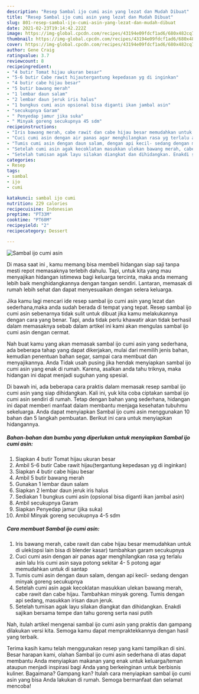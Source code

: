 ```yaml
---
description: "Resep Sambal ijo cumi asin yang lezat dan Mudah Dibuat"
title: "Resep Sambal ijo cumi asin yang lezat dan Mudah Dibuat"
slug: 801-resep-sambal-ijo-cumi-asin-yang-lezat-dan-mudah-dibuat
date: 2021-02-23T19:14:42.222Z
image: https://img-global.cpcdn.com/recipes/43194e09fdcf1ad6/680x482cq70/sambal-ijo-cumi-asin-foto-resep-utama.jpg
thumbnail: https://img-global.cpcdn.com/recipes/43194e09fdcf1ad6/680x482cq70/sambal-ijo-cumi-asin-foto-resep-utama.jpg
cover: https://img-global.cpcdn.com/recipes/43194e09fdcf1ad6/680x482cq70/sambal-ijo-cumi-asin-foto-resep-utama.jpg
author: Gene Craig
ratingvalue: 3.7
reviewcount: 8
recipeingredient:
- "4 butir Tomat hijau ukuran besar"
- "5-6 butir Cabe rawit hijautergantung kepedasan yg di inginkan"
- "4 butir cabe hijau besar"
- "5 butir bawang merah"
- "1 lembar daun salam"
- "2 lembar daun jeruk iris halus"
- "1 bungkus cumi asin opsional bisa diganti ikan jambal asin"
- "secukupnya Garam"
- " Penyedap jamur jika suka"
- " Minyak goreng secukupnya 45 sdm"
recipeinstructions:
- "Iris bawang merah, cabe rawit dan cabe hijau besar memudahkan untuk di ulek(opsi lain bisa di blender kasar) tambahkan garam secukupnya"
- "Cuci cumi asin dengan air panas agar menghilangkan rasa yg terlalu asin lalu Iris cumi asin saya potong sekitar 4- 5 potong agar memudahkan untuk di santap"
- "Tumis cumi asin dengan daun salam, dengan api kecil- sedang dengan minyak goreng secukupnya"
- "Setelah cumi asin agak kecoklatan masukkan ulekan bawang merah, cabe rawit dan cabe hijau. Tambahkan minyak goreng. Tumis dengan api sedang, masukkan irisan daun jeruk."
- "Setelah tumisan agak layu silakan diangkat dan dihidangkan. Enakdi sajikan bersama tempe dan tahu goreng serta nasi putih"
categories:
- Resep
tags:
- sambal
- ijo
- cumi

katakunci: sambal ijo cumi 
nutrition: 229 calories
recipecuisine: Indonesian
preptime: "PT33M"
cooktime: "PT60M"
recipeyield: "2"
recipecategory: Dessert

---
```



![Sambal ijo cumi asin](https://img-global.cpcdn.com/recipes/43194e09fdcf1ad6/680x482cq70/sambal-ijo-cumi-asin-foto-resep-utama.jpg)

Di masa  saat ini , kamu memang bisa membeli hidangan siap saji tanpa mesti repot memasaknya terlebih dahulu. Tapi, untuk kita yang mau menyajikan hidangan istimewa bagi keluarga tercinta, maka anda memang lebih baik menghidangkannya dengan tangan sendiri. Lantaran, memasak di rumah lebih sehat dan dapat menyesuaikan dengan selera keluarga.

Jika kamu lagi mencari ide resep sambal ijo cumi asin yang lezat dan sederhana,maka anda sudah berada di tempat yang tepat. Resep sambal ijo cumi asin  sebenarnya tidak sulit untuk dibuat jika kamu melakukannya dengan cara yang benar. Tapi, anda tidak perlu khawatir akan tidak berhasil dalam memasaknya 
sebab dalam artikel ini kami akan mengulas sambal ijo cumi asin dengan cermat.  



Nah buat kamu yang akan memasak sambal ijo cumi asin yang sederhana, ada beberapa tahap yang dapat dikerjakan, mulai dari memilih jenis bahan, kemudian penentuan bahan segar, sampai cara membuat dan menyajikannya. Anda Tidak usah pusing jika hendak menyiapkan sambal ijo cumi asin yang enak di rumah. Karena, asalkan anda  tahu triknya, maka hidangan ini dapat menjadi suguhan yang spesial.

Di bawah ini, ada beberapa cara praktis  dalam memasak resep sambal ijo cumi asin yang siap dihidangkan. Kali ini, yuk kita coba ciptakan sambal ijo cumi asin sendiri di rumah. Tetap dengan bahan yang sederhana, hidangan ini dapat memberi manfaat dalam membantu menjaga kesehatan tubuhmu sekeluarga. Anda dapat menyiapkan Sambal ijo cumi asin menggunakan 10 bahan dan 5 langkah pembuatan. Berikut ini cara untuk menyiapkan hidangannya.

<!--inarticleads1-->

##### Bahan-bahan dan bumbu yang diperlukan untuk menyiapkan Sambal ijo cumi asin:

1. Siapkan 4 butir Tomat hijau ukuran besar
1. Ambil 5-6 butir Cabe rawit hijau(tergantung kepedasan yg di inginkan)
1. Siapkan 4 butir cabe hijau besar
1. Ambil 5 butir bawang merah
1. Gunakan 1 lembar daun salam
1. Siapkan 2 lembar daun jeruk iris halus
1. Sediakan 1 bungkus cumi asin (opsional bisa diganti ikan jambal asin)
1. Ambil secukupnya Garam
1. Siapkan  Penyedap jamur (jika suka)
1. Ambil  Minyak goreng secukupnya 4-5 sdm




<!--inarticleads2-->

##### Cara membuat Sambal ijo cumi asin:

1. Iris bawang merah, cabe rawit dan cabe hijau besar memudahkan untuk di ulek(opsi lain bisa di blender kasar) tambahkan garam secukupnya
1. Cuci cumi asin dengan air panas agar menghilangkan rasa yg terlalu asin lalu Iris cumi asin saya potong sekitar 4- 5 potong agar memudahkan untuk di santap
1. Tumis cumi asin dengan daun salam, dengan api kecil- sedang dengan minyak goreng secukupnya
1. Setelah cumi asin agak kecoklatan masukkan ulekan bawang merah, cabe rawit dan cabe hijau. Tambahkan minyak goreng. Tumis dengan api sedang, masukkan irisan daun jeruk.
1. Setelah tumisan agak layu silakan diangkat dan dihidangkan. Enakdi sajikan bersama tempe dan tahu goreng serta nasi putih




Nah, itulah artikel mengenai  sambal ijo cumi asin  yang praktis dan gampang dilakukan versi kita. Semoga kamu dapat mempraktekkannya dengan hasil yang terbaik. 

Terima kasih kamu telah menggunakan resep yang kami tampilkan di sini. Besar harapan kami, olahan  Sambal ijo cumi asin sederhana di atas dapat membantu Anda menyiapkan makanan yang enak untuk keluarga/teman ataupun menjadi inspirasi bagi Anda yang berkeinginan untuk berbisnis kuliner. Bagaimana? Gampang kan? Itulah cara menyiapkan sambal ijo cumi asin yang bisa Anda lakukan di rumah. Semoga bermanfaat dan selamat mencoba!

